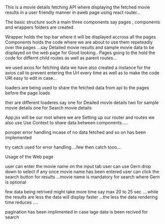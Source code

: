 This is a movie details fetching API where displaying the fetched movie results in a user friendly manner in aweb page using react router...

The basic structure such a main three components say pages , components and wrappers folders are created 

Wrapper holds the top bar where it will be displayed accross all the pages 
Components holds the code where we are about to use them repeteadly over the pages ...say Detailed movie results and sample movie data to be displayed on the web page for Good looking..
Pages going to the hold the code for differnt child routes as well as parent routes...

we used axios for fetching data we have also created a instance for the axios call to prevent entering the Url every time as well as to make the code URl easy to edit in case...

loaders are being used to share the fetched data from api to the pages before the page loads

ther are different loaderes say 
one for Deailed movie details 
two for sample movie details
one for Search movie details

App.jsx will be our root where we are Setting up our router and routes we also use Use Context to share data between components.....

poroper error handling incase of no data fetched and so on has been implemented 

try catch used for error handling ...few then catch tooo...

Usage of the Web page 

user can enter the movie name on the input tab 
user can use Gern drop down to select if any 
once movie name has been entered user can click the search button for results ...movie name is mandatory for search where Gern is optional

few data being retrived might take more time say max 20 to 25 sec ....while the results are less the data will display faster ...the less the data rendering time reduces ....

pagination has been implimented in case lage data is been recived for search 







